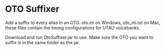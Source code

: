 # OTO Suffixer
Add a suffix to every alias in an OTO.  oto.ini on Windows, oto_ini.txt on Mac, these files contain the timing configurations for UTAU voicebanks.

Download and run OtoSuffixer.jar to use.  Make sure the OTO you want to suffix is in the same folder as the jar.
